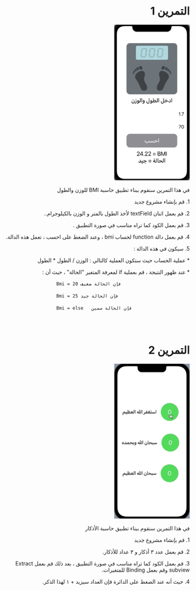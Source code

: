   <h1 align="right">التمرين 1 </h1>

<p dir="rtl">
<img src="/cw1.png" width="200" alt="alt_text" title="image_tooltip">
</p>


<p dir="rtl">
في هذا التمرين سنقوم ببناء تطبيق حاسبة BMI للوزن والطول</p>


<p dir="rtl">
1.  قم بإنشاء مشروع جديد

<p dir="rtl">
2. قم بعمل اثنان textField لأخذ الطول بالمتر و الوزن بالكيلوجرام..

<p dir="rtl">
3. قم بعمل الكود كما تراه مناسب في صورة التطبيق .

<p dir="rtl">
4. قم بعمل دالة function لحساب bmi ، وعند الضغط على احسب ، تعمل هذه الدالة.

<p dir="rtl">
5. سيكون في هذه الدالة :

<p dir="rtl">
* عملية الحساب حيث ستكون العملية كالتالي : الوزن / الطول * الطول

<p dir="rtl">
* عند ظهور النتيجة ، قم بعملية if لمعرفة المتغير "الحالة" ، حيث أن :

                         Bmi = 20 فإن الحالة ضعيف

                         Bmi = 25 فإن الحالة جيد

                         Bmi = else   فإن الحالة سمين


<br>
<br>

 <h1 align="right">التمرين 2 </h1>

<p dir="rtl">
<img src="/cw2.gif" width="200" alt="alt_text" title="image_tooltip">
</p>

<p dir="rtl">
في هذا التمرين سنقوم ببناء تطبيق حاسبة الأذكار</p>

<p dir="rtl">
1. قم بإنشاء مشروع جديد

<p dir="rtl">
2. قم بعمل عدد ٣ أذكار و ٣ عداد للأذكار.

<p dir="rtl">
3. قم بعمل الكود كما تراه مناسب في صورة التطبيق ، بعد ذلك قم بعمل Extract subview وقم بعمل Binding للمتغيرات.

<p dir="rtl">
4. حيث أنه عند الضغط على الدائرة فإن العداد سيزيد + ١ لهذا الذكر. 






